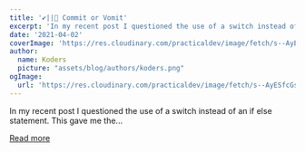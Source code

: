 ```yaml
---
title: '✔||🤢 Commit or Vomit'
excerpt: 'In my recent post I questioned the use of a switch instead of an if else statement. This gave me the...'
date: '2021-04-02'
coverImage: 'https://res.cloudinary.com/practicaldev/image/fetch/s--AyESfcGs--/c_imagga_scale,f_auto,fl_progressive,h_420,q_auto,w_1000/https://dev-to-uploads.s3.amazonaws.com/uploads/articles/wzkbo41cdx48m6f5nc3o.jpg'
author:
  name: Koders
  picture: "assets/blog/authors/koders.png"
ogImage:
  url: 'https://res.cloudinary.com/practicaldev/image/fetch/s--AyESfcGs--/c_imagga_scale,f_auto,fl_progressive,h_420,q_auto,w_1000/https://dev-to-uploads.s3.amazonaws.com/uploads/articles/wzkbo41cdx48m6f5nc3o.jpg'
---
```


In my recent post I questioned the use of a switch instead of an if else statement. This gave me the...

[Read more](https://dev.to/jmdejager/commit-or-vomit-2hh9)
